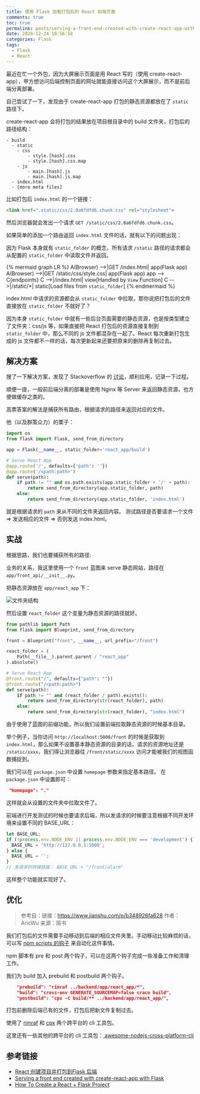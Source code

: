 ```yaml
---
title: 使用 Flask 加载打包后的 React 前端页面
comments: true
toc: true
permalink: posts/serving-a-front-end-created-with-create-react-app-with-flask/
date: 2020-12-24 10:56:58
categories: Flask
tags: 
  - Flask
  - React
---
```


最近在忙一个外包，因为大屏展示页面是用 React 写的（使用 create-react-app），甲方想访问后端控制页面的网址就能直接访问这个大屏展示，而不是前后端分离部署。

自己尝试了一下，发现由于 create-react-app 打包的静态资源都放在了 `static` 路径下。

create-react-app 会将打包的结果放在项目根目录中的 build 文件夹，打包后的路径结构：

```plaintext build directory structure https://stackoverflow.com/questions/44209978/serving-a-front-end-created-with-create-react-app-with-flask Source
- build
  - static
    - css
        - style.[hash].css
        - style.[hash].css.map
    - js
        - main.[hash].js
        - main.[hash].js.map
  - index.html
  - [more meta files]
```

比如打包后 `index.html` 的一个链接：

```html index.html
<link href=".static/css/2.0a6fdfd6.chunk.css" rel="stylesheet">
```

然后浏览器就会发出一个请求 `GET /static/css/2.0a6fdfd6.chunk.css`。

如果简单的添加一个路由返回 `index.html` 文件的话，就有以下的问题出现：

因为 Flask 本身就有 `static_folder` 的概念，所有请求 `/static` 路径的请求都会从配置的 `static_folder` 中读取文件并返回。

{% mermaid graph LR %}
  A(Browser) -->|GET /index.html| app(Flask app)
  A(Browser) -->|GET /static/css/style.css| app(Flask app)
  app --> C{endpoints}
  C -->|/index.html| view[Handled by `View` Function]
  C -->|/static/*| static[Load files from `static_folder`]
{% endmermaid %}

index.html 中请求的资源都会从 `static_folder` 中拉取，那你说把打包后的文件直接放在 `static_folder` 不就好了？

因为本身 `static_folder` 中就有一些后台页面需要的静态资源，也是按类型建立了文件夹：css/js 等，如果直接把 React 打包后的资源直接复制到 `static_folder` 中，那么不同的 js 文件都混杂在一起了。React 每次重新打包生成的 js 文件都不一样的话，每次更新起来还要把原来的删除再复制过去。

<!-- more -->

## 解决方案

搜了一下解决方案，发现了 Stackoverflow 的 [讨论](https://stackoverflow.com/questions/44209978/serving-a-front-end-created-with-create-react-app-with-flask)，顺利应用，记录一下过程。

顺便一提，一般前后端分离的部署是使用 Nginx 等 Server 来返回静态资源，也方便做缓存之类的。

高票答案的解法是捕获所有路由，根据请求的路径来返回对应的文件。

他（以及群策众力）的栗子：

```python
import os
from flask import Flask, send_from_directory

app = Flask(__name__, static_folder='react_app/build')

# Serve React App
@app.route('/', defaults={'path': ''})
@app.route('/<path:path>')
def serve(path):
    if path != "" and os.path.exists(app.static_folder + '/' + path):
        return send_from_directory(app.static_folder, path)
    else:
        return send_from_directory(app.static_folder, 'index.html')
```

就是根据请求的  `path` 来从不同的文件夹返回内容。
测试路径是否要请求一个文件 => 发送相应的文件 => 否则发送 index.html。

## 实战

根据思路，我们也要捕获所有的路径:

业务的关系，我这里使用一个 `front` 蓝图来 serve 静态网站，路径在 `app/front_api/__init__.py`。

把静态资源放在 `app/react_app` 下：

![文件夹结构](https://i.lengthm.in/posts/serving-a-front-end-created-with-create-react-app-with-flask/app_struct.png)

然后设置 `react_folder` 这个变量为静态资源的路径就好。

```py
from pathlib import Path
from flask import Blueprint, send_from_directory

front = Blueprint("front", __name__, url_prefix="/front")

react_folder = (
    Path(__file__).parent.parent / "react_app"
).absolute()

# Serve React App
@front.route("/", defaults={"path": ""})
@front.route("/<path:path>")
def serve(path):
    if path != "" and (react_folder / path).exists():
        return send_from_directory(str(react_folder), path)
    else:
        return send_from_directory(str(react_folder), "index.html")
```

由于使用了蓝图的前缀功能，所以我们设置前端拉取静态资源的时候基本目录。

举个例子，当你访问 `http://localhost:5000/front` 的时候是获取到 `index.html`，那么如果不设置基本静态资源的目录的话，请求的资源地址还是 `/static/xxxx`，我们得让浏览器往 `/front/static/xxxx` 访问才能被我们的视图函数捕捉到。

我们可以在 `package.json` 中设置 `homepage` 参数来指定基本路径。
在 `package.json` 中设置即可：

```json
 "homepage": "."
```

这样就会从设置的文件夹中拉取文件了。

前端进行开发测试的时候也要请求后端，所以发请求的时候要注意根据不同开发环境来设置不同的 BASE_URL：

```js
let BASE_URL;
if (!process.env.NODE_ENV || process.env.NODE_ENV === 'development') {
  BASE_URL = 'http://127.0.0.1:5000';
} else {
  BASE_URL = '';
}
// 发请求时拼接链接： BASE_URL + "/front/alarm"
```

这样整个功能就实现好了。

## 优化

> 参考自：链接：<https://www.jianshu.com/p/b348926fa628>
> 作者：AricWu
> 来源：简书

我们打包后的文件需要手动移动到后端的相应文件夹里。手动移动比较麻烦的话，可以写 [npm scripts 的钩子](http://www.ruanyifeng.com/blog/2016/10/npm_scripts.html) 来自动化这件事情。

npm 脚本有 pre 和 post 两个钩子，可以在这两个钩子完成一些准备工作和清理工作。

我们为 build 加入 prebuild 和 postbuild 两个钩子。

```json
    "prebuild": "rimraf ../backend/app/react_app/*",
    "build": "cross-env GENERATE_SOURCEMAP=false craco build",
    "postbuild": "cpx -C build/** ../backend/app/react_app/",
```

打包前删除后端已有的文件，打包后把新文件复制过去。

使用了 [rimraf](https://github.com/isaacs/rimraf) 和 [cpx](https://github.com/mysticatea/cpx) 两个跨平台的 cli 工具包。

这里还有一些其他的跨平台的 cli 工具包：[
awesome-nodejs-cross-platform-cli](https://github.com/pandawing/awesome-nodejs-cross-platform-cli)

## 参考链接

- [React 创建项目并打包到Flask 后端](https://www.jianshu.com/p/b348926fa628)
- [Serving a front end created with create-react-app with Flask](https://stackoverflow.com/questions/44209978/serving-a-front-end-created-with-create-react-app-with-flask)
- [How To Create a React + Flask Project](https://blog.miguelgrinberg.com/post/how-to-create-a-react--flask-project)
